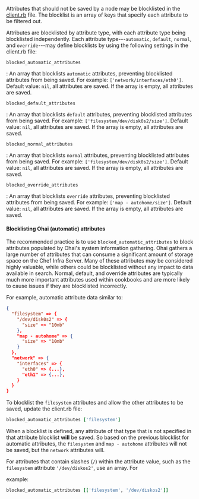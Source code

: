 Attributes that should not be saved by a node may be blocklisted in the [client.rb](/config_rb_client/) file. The blocklist is an array of keys that specify each attribute to be filtered out.

Attributes are blocklisted by attribute type, with each attribute type being blocklisted independently. Each attribute type---`automatic`, `default`, `normal`, and `override`---may define blocklists by using the following settings in the client.rb file:

`blocked_automatic_attributes`

: An array that blocklists `automatic` attributes, preventing blocklisted attributes from being saved. For example: `['network/interfaces/eth0']`. Default value: `nil`, all attributes are saved. If the array is empty, all attributes are saved.

`blocked_default_attributes`

: An array that blocklists `default` attributes, preventing blocklisted attributes from being saved. For example: `['filesystem/dev/disk0s2/size']`. Default value: `nil`, all attributes are saved. If the array is empty, all attributes are saved.

`blocked_normal_attributes`

: An array that blocklists `normal` attributes, preventing blocklisted attributes from being saved. For example: `['filesystem/dev/disk0s2/size']`. Default value: `nil`, all attributes are saved. If the array is empty, all attributes are saved.

`blocked_override_attributes`

: An array that blocklists `override` attributes, preventing blocklisted attributes from being saved. For example: `['map - autohome/size']`. Default value: `nil`, all attributes are saved. If the array is empty, all attributes are saved.

<!-- markdownlint-disable-file MD002 -->

#### Blocklisting Ohai (automatic) attributes

The recommended practice is to use `blocked_automatic_attributes` to block attributes populated by Ohai's system information gathering. Ohai gathers a large number of attributes that can consume a significant amount of storage space on the Chef Infra Server. Many of these attributes may be considered highly valuable, while others could be blocklisted without any impact to data available in search. Normal, default, and override attributes are typically much more important attributes used within cookbooks and are more likely to cause issues if they are blocklisted incorrectly.

For example, automatic attribute data similar to:

```json
{
  "filesystem" => {
    "/dev/disk0s2" => {
      "size" => "10mb"
    },
    "map - autohome" => {
      "size" => "10mb"
    }
  },
  "network" => {
    "interfaces" => {
      "eth0" => {...},
      "eth1" => {...},
    }
  }
}
```

To blocklist the `filesystem` attributes and allow the other attributes to be saved, update the client.rb file:

```ruby
blocked_automatic_attributes ['filesystem']
```

When a blocklist is defined, any attribute of that type that is not specified in that attribute blocklist **will** be saved. So based on the previous blocklist for automatic attributes, the `filesystem` and `map - autohome` attributes will not be saved, but the `network` attributes will.

For attributes that contain slashes (`/`) within the attribute value, such as the `filesystem` attribute `'/dev/diskos2'`, use an array. For

example:

```ruby
blocked_automatic_attributes [['filesystem', '/dev/diskos2']]
```
